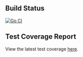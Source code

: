 ## Build Status

[![Go CI](https://github.com/rollicks-c/secretblendproviders/actions/workflows/go.yml/badge.svg?branch=main)](https://github.com/rollicks-c/secretblendproviders/actions/workflows/go.yml)


## Test Coverage Report

View the latest test coverage [here](https://rollicks-c.github.io/secretblendproviders/coverage.html).

